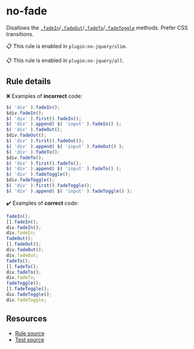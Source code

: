 [//]: # (This file is generated by eslint-docgen. Do not edit it directly.)

# no-fade

Disallows the [`.fadeIn`](https://api.jquery.com/fadeIn/)/[`.fadeOut`](https://api.jquery.com/fadeOut/)/[`.fadeTo`](https://api.jquery.com/fadeTo/)/[`.fadeToggle`](https://api.jquery.com/fadeToggle/) methods. Prefer CSS transitions.

📋 This rule is enabled in `plugin:no-jquery/slim`.

📋 This rule is enabled in `plugin:no-jquery/all`.

## Rule details

❌ Examples of **incorrect** code:
```js
$( 'div' ).fadeIn();
$div.fadeIn();
$( 'div' ).first().fadeIn();
$( 'div' ).append( $( 'input' ).fadeIn() );
$( 'div' ).fadeOut();
$div.fadeOut();
$( 'div' ).first().fadeOut();
$( 'div' ).append( $( 'input' ).fadeOut() );
$( 'div' ).fadeTo();
$div.fadeTo();
$( 'div' ).first().fadeTo();
$( 'div' ).append( $( 'input' ).fadeTo() );
$( 'div' ).fadeToggle();
$div.fadeToggle();
$( 'div' ).first().fadeToggle();
$( 'div' ).append( $( 'input' ).fadeToggle() );
```

✔️ Examples of **correct** code:
```js
fadeIn();
[].fadeIn();
div.fadeIn();
div.fadeIn;
fadeOut();
[].fadeOut();
div.fadeOut();
div.fadeOut;
fadeTo();
[].fadeTo();
div.fadeTo();
div.fadeTo;
fadeToggle();
[].fadeToggle();
div.fadeToggle();
div.fadeToggle;
```

## Resources

* [Rule source](/src/rules/no-fade.js)
* [Test source](/tests/rules/no-fade.js)
